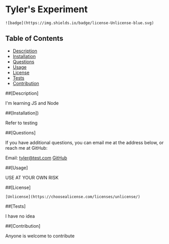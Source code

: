 # Tyler's Experiment

  
    ![badge](https://img.shields.io/badge/license-Unlicense-blue.svg)

  ## Table of Contents

  * [Description](#description)
  * [Installation](#installation)
  * [Questions](#questions)
  * [Usage](#usage)
  * [License](#license)
  * [Tests](#tests)
  * [Contribution](#contribution)
  
  ##[Description]

  I'm learning JS and Node

  ##[Installation])

  Refer to testing

  ##[Questions]

  If you have additional questions, you can email me at the address below, or reach me at GitHub:

  Email: tyler@test.com
  [GitHub](https://github.com/gthawkins24)

  ##[Usage]

  USE AT YOUR OWN RISK

  
  ##[License]
  
  
    [Unlicense](https://choosealicense.com/licenses/unlicense/)
  

  ##[Tests]

  I have no idea

  ##[Contribution]

  Anyone is welcome to contribute
